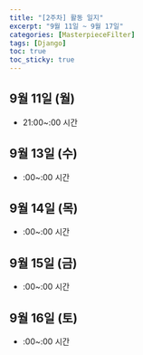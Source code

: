 ```yaml
---
title: "[2주차] 활동 일지"
excerpt: "9월 11일 ~ 9월 17일"
categories: [MasterpieceFilter]
tags: [Django]
toc: true
toc_sticky: true
---
```


## 9월 11일 (월)
* 21:00~:00 시간


## 9월 13일 (수)
* :00~:00 시간


## 9월 14일 (목)
* :00~:00 시간


## 9월 15일 (금)
* :00~:00 시간


## 9월 16일 (토)
* :00~:00 시간